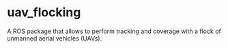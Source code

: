 # uav_flocking

A ROS package that allows to perform tracking and coverage with a flock of unmanned aerial vehicles (UAVs).
